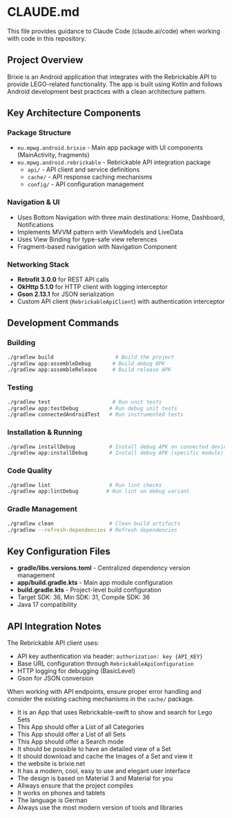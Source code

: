 # CLAUDE.md

This file provides guidance to Claude Code (claude.ai/code) when working with code in this repository.

## Project Overview

Brixie is an Android application that integrates with the Rebrickable API to provide LEGO-related functionality. The app is built using Kotlin and follows Android development best practices with a clean architecture pattern.

## Key Architecture Components

### Package Structure
- `eu.mpwg.android.brixie` - Main app package with UI components (MainActivity, fragments)
- `eu.mpwg.android.rebrickable` - Rebrickable API integration package
  - `api/` - API client and service definitions
  - `cache/` - API response caching mechanisms
  - `config/` - API configuration management

### Navigation & UI
- Uses Bottom Navigation with three main destinations: Home, Dashboard, Notifications
- Implements MVVM pattern with ViewModels and LiveData
- Uses View Binding for type-safe view references
- Fragment-based navigation with Navigation Component

### Networking Stack
- **Retrofit 3.0.0** for REST API calls
- **OkHttp 5.1.0** for HTTP client with logging interceptor
- **Gson 2.13.1** for JSON serialization
- Custom API client (`RebrickableApiClient`) with authentication interceptor

## Development Commands

### Building
```bash
./gradlew build                    # Build the project
./gradlew app:assembleDebug       # Build debug APK
./gradlew app:assembleRelease     # Build release APK
```

### Testing
```bash
./gradlew test                    # Run unit tests
./gradlew app:testDebug          # Run debug unit tests
./gradlew connectedAndroidTest   # Run instrumented tests
```

### Installation & Running
```bash
./gradlew installDebug           # Install debug APK on connected device
./gradlew app:installDebug       # Install debug APK (specific module)
```

### Code Quality
```bash
./gradlew lint                   # Run lint checks
./gradlew app:lintDebug         # Run lint on debug variant
```

### Gradle Management
```bash
./gradlew clean                  # Clean build artifacts
./gradlew --refresh-dependencies # Refresh dependencies
```

## Key Configuration Files

- **gradle/libs.versions.toml** - Centralized dependency version management
- **app/build.gradle.kts** - Main app module configuration
- **build.gradle.kts** - Project-level build configuration
- Target SDK: 36, Min SDK: 31, Compile SDK: 36
- Java 17 compatibility

## API Integration Notes

The Rebrickable API client uses:
- API key authentication via header: `authorization: key {API_KEY}`
- Base URL configuration through `RebrickableApiConfiguration`
- HTTP logging for debugging (BasicLevel)
- Gson for JSON conversion

When working with API endpoints, ensure proper error handling and consider the existing caching mechanisms in the `cache/` package.
- It is an App that uses Rebrickable-swift to show and search for Lego Sets
- This App should offer a List of all Categories
- This App should offer a List of all Sets
- This App should offer a Search mode
- It should be possible to have an detailed view of a Set
- It should download and cache the Images of a Set and view it
- the website is brixie.net
- It has a modern, cool, easy to use and elegant user interface
- The design is based on Material 3 and Material for you
- Allways ensure that the project compiles
- It works on phones and tablets
- The language is German
- Always use the most modern version of tools and libraries